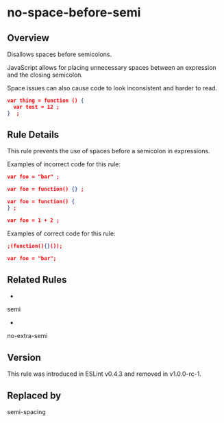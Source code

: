 

# no-space-before-semi
## Overview

Disallows spaces before semicolons.

JavaScript allows for placing unnecessary spaces between an expression and the closing semicolon.

Space issues can also cause code to look inconsistent and harder to read.


```json
var thing = function () {
  var test = 12 ;
}  ;
```

## Rule Details

This rule prevents the use of spaces before a semicolon in expressions.

Examples of incorrect code for this rule:


```json
var foo = "bar" ;

var foo = function() {} ;

var foo = function() {
} ;

var foo = 1 + 2 ;
```

Examples of correct code for this rule:


```json
;(function(){}());

var foo = "bar";
```


## Related Rules


- 
semi 

- 
no-extra-semi 

## Version

This rule was introduced in ESLint v0.4.3
                 and removed in v1.0.0-rc-1.


## Replaced by
semi-spacing